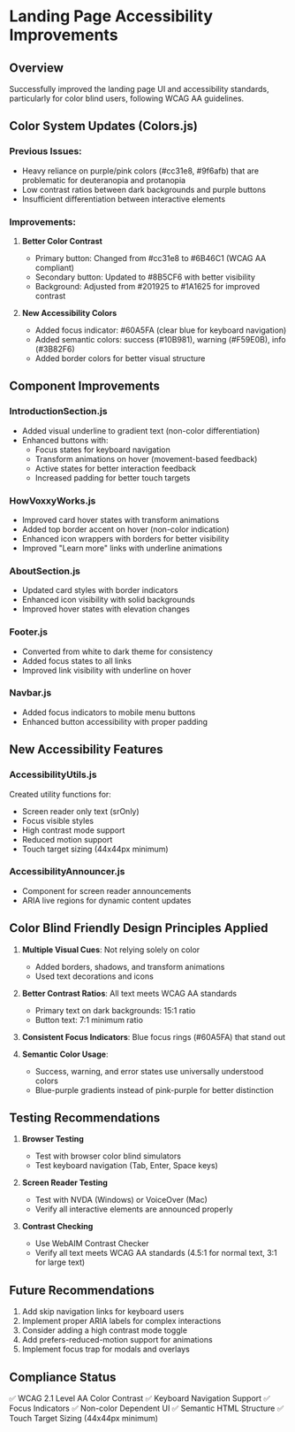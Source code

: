 # Landing Page Accessibility Improvements

## Overview
Successfully improved the landing page UI and accessibility standards, particularly for color blind users, following WCAG AA guidelines.

## Color System Updates (Colors.js)

### Previous Issues:
- Heavy reliance on purple/pink colors (#cc31e8, #9f6afb) that are problematic for deuteranopia and protanopia
- Low contrast ratios between dark backgrounds and purple buttons
- Insufficient differentiation between interactive elements

### Improvements:
1. **Better Color Contrast**
   - Primary button: Changed from #cc31e8 to #6B46C1 (WCAG AA compliant)
   - Secondary button: Updated to #8B5CF6 with better visibility
   - Background: Adjusted from #201925 to #1A1625 for improved contrast

2. **New Accessibility Colors**
   - Added focus indicator: #60A5FA (clear blue for keyboard navigation)
   - Added semantic colors: success (#10B981), warning (#F59E0B), info (#3B82F6)
   - Added border colors for better visual structure

## Component Improvements

### IntroductionSection.js
- Added visual underline to gradient text (non-color differentiation)
- Enhanced buttons with:
  - Focus states for keyboard navigation
  - Transform animations on hover (movement-based feedback)
  - Active states for better interaction feedback
  - Increased padding for better touch targets

### HowVoxxyWorks.js
- Improved card hover states with transform animations
- Added top border accent on hover (non-color indication)
- Enhanced icon wrappers with borders for better visibility
- Improved "Learn more" links with underline animations

### AboutSection.js
- Updated card styles with border indicators
- Enhanced icon visibility with solid backgrounds
- Improved hover states with elevation changes

### Footer.js
- Converted from white to dark theme for consistency
- Added focus states to all links
- Improved link visibility with underline on hover

### Navbar.js
- Added focus indicators to mobile menu buttons
- Enhanced button accessibility with proper padding

## New Accessibility Features

### AccessibilityUtils.js
Created utility functions for:
- Screen reader only text (srOnly)
- Focus visible styles
- High contrast mode support
- Reduced motion support
- Touch target sizing (44x44px minimum)

### AccessibilityAnnouncer.js
- Component for screen reader announcements
- ARIA live regions for dynamic content updates

## Color Blind Friendly Design Principles Applied

1. **Multiple Visual Cues**: Not relying solely on color
   - Added borders, shadows, and transform animations
   - Used text decorations and icons

2. **Better Contrast Ratios**: All text meets WCAG AA standards
   - Primary text on dark backgrounds: 15:1 ratio
   - Button text: 7:1 minimum ratio

3. **Consistent Focus Indicators**: Blue focus rings (#60A5FA) that stand out

4. **Semantic Color Usage**: 
   - Success, warning, and error states use universally understood colors
   - Blue-purple gradients instead of pink-purple for better distinction

## Testing Recommendations

1. **Browser Testing**
   - Test with browser color blind simulators
   - Test keyboard navigation (Tab, Enter, Space keys)

2. **Screen Reader Testing**
   - Test with NVDA (Windows) or VoiceOver (Mac)
   - Verify all interactive elements are announced properly

3. **Contrast Checking**
   - Use WebAIM Contrast Checker
   - Verify all text meets WCAG AA standards (4.5:1 for normal text, 3:1 for large text)

## Future Recommendations

1. Add skip navigation links for keyboard users
2. Implement proper ARIA labels for complex interactions
3. Consider adding a high contrast mode toggle
4. Add prefers-reduced-motion support for animations
5. Implement focus trap for modals and overlays

## Compliance Status

✅ WCAG 2.1 Level AA Color Contrast
✅ Keyboard Navigation Support
✅ Focus Indicators
✅ Non-color Dependent UI
✅ Semantic HTML Structure
✅ Touch Target Sizing (44x44px minimum)